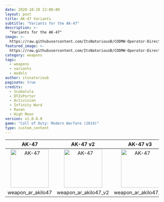 ```yaml
---
date: 2020-10-28 12:00:00
layout: post
title: AK-47 Variants
subtitle: "Variants for the AK-47"
description: >-
  "Variants for the AK-47"
image: >-
  https://raw.githubusercontent.com/ItsNatoriousB/CODMW-Operator-Directory/gh-pages/assets/img/ui_loot_weapon_ar_akilo47.png
featured_image: >-
  https://raw.githubusercontent.com/ItsNatoriousB/CODMW-Operator-Directory/gh-pages/assets/img/ui_loot_weapon_ar_akilo47.png
category: weapons
tags:
  - weapons
  - variants
  - models
author: itsnatorioub
paginate: true
credits:
  - Scobalula
  - DTZxPorter
  - Activision
  - Infinity Ward
  - Raven
  - High Moon
version: v1.0.0.0
game: "Call of Duty: Modern Warfare (2019)"
type: custom_content
---
```


| AK-47 | AK-47 v2 | AK-47 v3 | AK-47 v4 |
| :---: | :---: | :---: | :---: |
| <img width="125" alt="AK-47" src="/CODMW-Operator-Directory/assets/img/ui_loot_weapon_ar_akilo47.png"> | <img width="125" alt="AK-47" src="/CODMW-Operator-Directory/assets/img/ui_loot_weapon_ar_akilo47_v2.png"> | <img width="125" alt="AK-47" src="/CODMW-Operator-Directory/assets/img/ui_loot_weapon_ar_akilo47_v3.png"> | <img width="125" alt="AK-47" src="/CODMW-Operator-Directory/assets/img/ui_loot_weapon_ar_akilo47_v4.png"> |
| weapon_ar_akilo47 | weapon_ar_akilo47_v2 | weapon_ar_akilo47_v3 | weapon_ar_akilo47_v4 |

